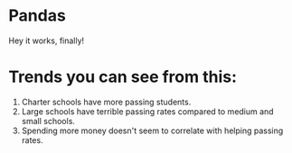 # Pandas

Hey it works, finally!

# Trends you can see from this:

1. Charter schools have more passing students.
2. Large schools have terrible passing rates compared to medium and small schools. 
3. Spending more money doesn't seem to correlate with helping passing rates.